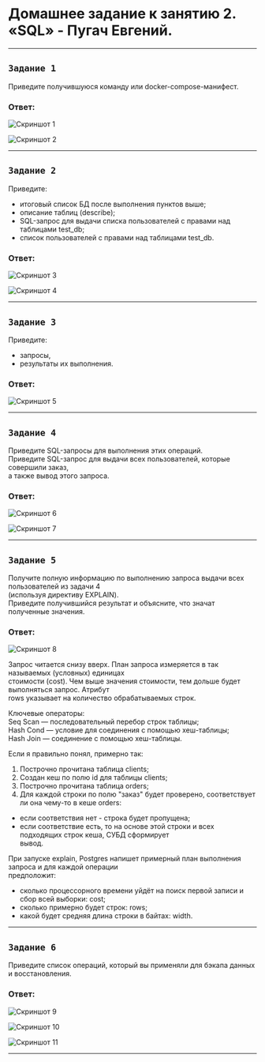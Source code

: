 # Домашнее задание к занятию 2. «SQL» - Пугач Евгений.


---

## `Задание 1`

Приведите получившуюся команду или docker-compose-манифест.

### Ответ:

![Скриншот 1](https://github.com/PugachEV72/Images/blob/master/2023-06-24_22-35-16.png)

![Скриншот 2](https://github.com/PugachEV72/Images/blob/master/2023-06-24_22-52-37.png)

---

## `Задание 2`

Приведите:

- итоговый список БД после выполнения пунктов выше;
- описание таблиц (describe);
- SQL-запрос для выдачи списка пользователей с правами над таблицами test_db;
- список пользователей с правами над таблицами test_db.

### Ответ:

![Скриншот 3](https://github.com/PugachEV72/Images/blob/master/2023-06-25_02-06-17.png)

![Скриншот 4](https://github.com/PugachEV72/Images/blob/master/2023-06-25_02-07-17.png)

---

## `Задание 3`

Приведите:

- запросы,
- результаты их выполнения.

### Ответ:

![Скриншот 5](https://github.com/PugachEV72/Images/blob/master/2023-06-25_02-41-08.png)

---

## `Задание 4`

Приведите SQL-запросы для выполнения этих операций.  
Приведите SQL-запрос для выдачи всех пользователей, которые совершили заказ,  
а также вывод этого запроса.

### Ответ:

![Скриншот 6](https://github.com/PugachEV72/Images/blob/master/2023-06-25_02-48-19.png)

![Скриншот 7](https://github.com/PugachEV72/Images/blob/master/2023-06-25_03-27-09.png)

---

## `Задание 5`

Получите полную информацию по выполнению запроса выдачи всех пользователей из задачи 4  
(используя директиву EXPLAIN).  
Приведите получившийся результат и объясните, что значат полученные значения.

### Ответ:

![Скриншот 8](https://github.com/PugachEV72/Images/blob/master/2023-06-25_03-32-17.png)

Запрос читается снизу вверх. План запроса измеряется в так называемых (условных) единицах  
стоимости (cost). Чем выше значения стоимости, тем дольше будет выполняться запрос. Атрибут  
rows указывает на количество обрабатываемых строк.  

Ключевые операторы:  
Seq Scan — последовательный перебор строк таблицы;  
Hash Cond — условие для соединения с помощью хеш-таблицы;  
Hash Join — соединение с помощью хеш-таблицы.  

Если я правильно понял, примерно так:  
1. Построчно прочитана таблица clients;
2. Создан кеш по полю id для таблицы clients;
3. Построчно прочитана таблица orders;
4. Для каждой строки по полю "заказ" будет проверено, соответствует ли она чему-то в кеше orders:
- если соответствия нет - строка будет пропущена;
- если соответствие есть, то на основе этой строки и всех подходящих строк кеша, СУБД сформирует  
вывод.
 
При запуске explain, Postgres напишет примерный план выполнения запроса и для каждой операции  
предположит:
- сколько процессорного времени уйдёт на поиск первой записи и сбор всей выборки: cost;
- сколько примерно будет строк: rows;
- какой будет средняя длина строки в байтах: width.

---

## `Задание 6`

Приведите список операций, который вы применяли для бэкапа данных и восстановления.

### Ответ:

![Скриншот 9](https://github.com/PugachEV72/Images/blob/master/2023-06-25_03-41-03.png)

![Скриншот 10](https://github.com/PugachEV72/Images/blob/master/2023-06-25_12-52-27.png)

![Скриншот 11](https://github.com/PugachEV72/Images/blob/master/2023-06-25_08-42-39.png)

---

